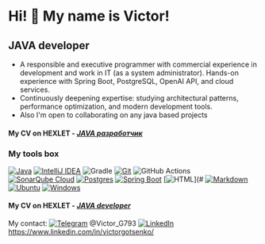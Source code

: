 Hi! 👋 My name is Victor!
=========================

JAVA developer 
--------------
* A responsible and executive programmer with commercial experience in development and work in IT (as a system administrator). Hands-on experience with Spring Boot, PostgreSQL, OpenAI API, and cloud services. 
* Continuously deepening expertise: studying architectural patterns, performance optimization, and modern development tools.
* Also I'm open to collaborating on any java based projects

#### My CV on HEXLET - [_JAVA разработчик_](https://cv.hexlet.io/ru/resumes/8775)

### My tools box 
[![Java](https://img.shields.io/badge/Java-%23ED8B00.svg?logo=openjdk&logoColor=white)](#)
[![IntelliJ IDEA](https://img.shields.io/badge/IntelliJIDEA-000000.svg?logo=intellij-idea&logoColor=white)](#)
![Gradle](https://img.shields.io/badge/Gradle-02303A.svg?style=for-the-badge&logo=Gradle&logoColor=white) 
[![Git](https://img.shields.io/badge/Git-F05032?logo=git&logoColor=fff)](#)
![GitHub Actions](https://img.shields.io/badge/github%20actions-%232671E5.svg?style=for-the-badge&logo=githubactions&logoColor=white)
[![SonarQube Cloud](https://img.shields.io/badge/SonarQube%20Cloud-126ED3?logo=sonarqubecloud&logoColor=fff)](#)
[![Postgres](https://img.shields.io/badge/Postgres-%23316192.svg?logo=postgresql&logoColor=white)](#)
[![Spring Boot](https://img.shields.io/badge/Spring%20Boot-6DB33F?logo=springboot&logoColor=fff)](#)
[![HTML](https://img.shields.io/badge/HTML-%23E34F26.svg?logo=html5&logoColor=white)](#
[![Markdown](https://img.shields.io/badge/Markdown-%23000000.svg?logo=markdown&logoColor=white)](#)
[![Ubuntu](https://img.shields.io/badge/Ubuntu-E95420?logo=ubuntu&logoColor=white)](#)
[![Windows](https://custom-icon-badges.demolab.com/badge/Windows-0078D6?logo=windows11&logoColor=white)](#)

#### My CV on HEXLET - [_JAVA developer_](https://cv.hexlet.io/ru/resumes/8775)

My contact:
[![Telegram](https://img.shields.io/badge/Telegram-2CA5E0?logo=telegram&logoColor=white)](#) @Victor_G793
[![LinkedIn](https://custom-icon-badges.demolab.com/badge/LinkedIn-0A66C2?logo=linkedin-white&logoColor=fff)](#) https://www.linkedin.com/in/victorgotsenko/

